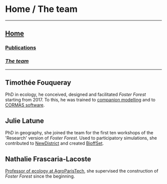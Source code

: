 # Home / The team 

***
## [Home](https://timotheefouqueray.github.io/fosterforest/home-eng)
### [Publications](https://timotheefouqueray.github.io/fosterforest/english/documentation-eng)
### *[The team](https://timotheefouqueray.github.io/fosterforest/home/equipe-eng)*
***

## Timothée Fouqueray

PhD in ecology, he conceived, designed and facilitated _Foster Forest_ starting from 2017. To this, he was trained to [companion modelling](https://www.commod.org/en) and to [CORMAS software](http://cormas.cirad.fr/).


## Julie Latune

PhD in geography, she joined the team for the first ten workshops of the 'Research' version of _Foster Forest_. Used to participatory simulations, she contributed to [NewDistrict](https://hal.archives-ouvertes.fr/hal-01253024/) and created [BioffSet](https://tesstimonyblog.wordpress.com/2017/07/11/colloque-jeux-et-enjeux-construire-des-jeux-et-des-simulations-pour-favoriser-laction-collective/).


## Nathalie Frascaria-Lacoste

[Professor of ecology at AgroParisTech](https://www.ese.universite-paris-saclay.fr/personnel/nathalie-frascaria-lacoste/), she supervised the construction of _Foster Forest_ since the beginning.
